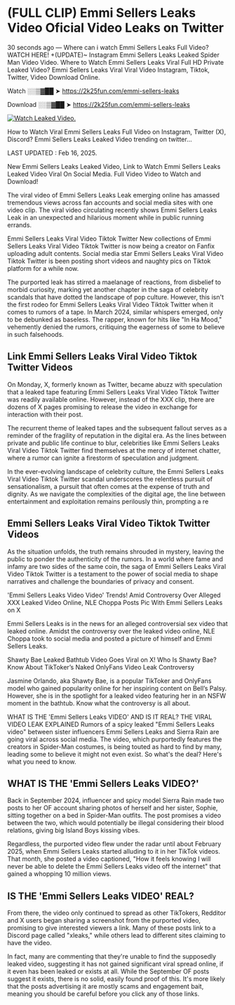 # (FULL CLIP) Emmi Sellers Leaks Video Oficial Video Leaks on Twitter

30 seconds ago — Where can i watch Emmi Sellers Leaks Full Video? WATCH HERE! +(UPDATE)~ Instagram Emmi Sellers Leaks Leaked Spider Man Video Video. Where to Watch Emmi Sellers Leaks Viral Full HD Private Leaked Video? Emmi Sellers Leaks Viral Viral Video Instagram, Tiktok, Twitter, Video Download Online.

Watch ░░▒▓██ ➤ https://2k25fun.com/emmi-sellers-leaks

Download ░░▒▓██ ➤ https://2k25fun.com/emmi-sellers-leaks

[![Watch Leaked Video.](https://miro.medium.com/v2/resize:fit:828/format:webp/1*cilzJN44JGOrTw9NJCrNHA.gif "Watch Leaked Video")](https://2k25fun.com/emmi-sellers-leaks)

How to Watch Viral Emmi Sellers Leaks Full Video on Instagram, Twitter (X), Discord? Emmi Sellers Leaks Leaked Video trending on twitter...

LAST UPDATED : Feb 16, 2025.

New Emmi Sellers Leaks Leaked Video, Link to Watch Emmi Sellers Leaks Leaked Video Viral On Social Media. Full Video Video to Watch and Download!

The viral video of Emmi Sellers Leaks Leak emerging online has amassed tremendous views across fan accounts and social media sites with one video clip. The viral video circulating recently shows Emmi Sellers Leaks Leak in an unexpected and hilarious moment while in public running errands.

Emmi Sellers Leaks Viral Video Tiktok Twitter New collections of Emmi Sellers Leaks Viral Video Tiktok Twitter is now being a creator on Fanfix uploading adult contents. Social media star Emmi Sellers Leaks Viral Video Tiktok Twitter is been posting short videos and naughty pics on Tiktok platform for a while now.

The purported leak has stirred a maelanage of reactions, from disbelief to morbid curiosity, marking yet another chapter in the saga of celebrity scandals that have dotted the landscape of pop culture. However, this isn't the first rodeo for Emmi Sellers Leaks Viral Video Tiktok Twitter when it comes to rumors of a tape. In March 2024, similar whispers emerged, only to be debunked as baseless. The rapper, known for hits like "In Ha Mood," vehemently denied the rumors, critiquing the eagerness of some to believe in such falsehoods.

## Link Emmi Sellers Leaks Viral Video Tiktok Twitter Videos

On Monday, X, formerly known as Twitter, became abuzz with speculation that a leaked tape featuring Emmi Sellers Leaks Viral Video Tiktok Twitter was readily available online. However, instead of the XXX clip, there are dozens of X pages promising to release the video in exchange for interaction with their post.

The recurrent theme of leaked tapes and the subsequent fallout serves as a reminder of the fragility of reputation in the digital era. As the lines between private and public life continue to blur, celebrities like Emmi Sellers Leaks Viral Video Tiktok Twitter find themselves at the mercy of internet chatter, where a rumor can ignite a firestorm of speculation and judgment.

In the ever-evolving landscape of celebrity culture, the Emmi Sellers Leaks Viral Video Tiktok Twitter scandal underscores the relentless pursuit of sensationalism, a pursuit that often comes at the expense of truth and dignity. As we navigate the complexities of the digital age, the line between entertainment and exploitation remains perilously thin, prompting a re

##  Emmi Sellers Leaks Viral Video Tiktok Twitter Videos

As the situation unfolds, the truth remains shrouded in mystery, leaving the public to ponder the authenticity of the rumors. In a world where fame and infamy are two sides of the same coin, the saga of Emmi Sellers Leaks Viral Video Tiktok Twitter is a testament to the power of social media to shape narratives and challenge the boundaries of privacy and consent.

'Emmi Sellers Leaks Video Video' Trends! Amid Controversy Over Alleged XXX Leaked Video Online, NLE Choppa Posts Pic With Emmi Sellers Leaks on X

Emmi Sellers Leaks is in the news for an alleged controversial sex video that leaked online. Amidst the controversy over the leaked video online, NLE Choppa took to social media and posted a picture of himself and Emmi Sellers Leaks.

Shawty Bae Leaked Bathtub Video Goes Viral on X! Who Is Shawty Bae? Know About TikToker’s Naked OnlyFans Video Leak Controversy

Jasmine Orlando, aka Shawty Bae, is a popular TikToker and OnlyFans model who gained popularity online for her inspiring content on Bell’s Palsy. However, she is in the spotlight for a leaked video featuring her in an NSFW moment in the bathtub. Know what the controversy is all about.

WHAT IS THE 'Emmi Sellers Leaks VIDEO' AND IS IT REAL? THE VIRAL VIDEO LEAK EXPLAINED Rumors of a spicy leaked "Emmi Sellers Leaks video" between sister influencers Emmi Sellers Leaks and Sierra Rain are going viral across social media. The video, which purportedly features the creators in Spider-Man costumes, is being touted as hard to find by many, leading some to believe it might not even exist. So what's the deal? Here's what you need to know.

## WHAT IS THE 'Emmi Sellers Leaks VIDEO?'

Back in September 2024, influencer and spicy model Sierra Rain made two posts to her OF account sharing photos of herself and her sister, Sophie, sitting together on a bed in Spider-Man outfits. The post promises a video between the two, which would potentially be illegal considering their blood relations, giving big Island Boys kissing vibes.

Regardless, the purported video flew under the radar until about February 2025, when Emmi Sellers Leaks started alluding to it in her TikTok videos. That month, she posted a video captioned, "How it feels knowing I will never be able to delete the Emmi Sellers Leaks video off the internet" that gained a whopping 10 million views.

## IS THE 'Emmi Sellers Leaks VIDEO' REAL?

From there, the video only continued to spread as other TikTokers, Redditor and X users began sharing a screenshot from the purported video, promising to give interested viewers a link. Many of these posts link to a Discord page called "xleaks," while others lead to different sites claiming to have the video.

In fact, many are commenting that they're unable to find the supposedly leaked video, suggesting it has not gained significant viral spread online, if it even has been leaked or exists at all. While the September OF posts suggest it exists, there is no solid, easily found proof of this. It's more likely that the posts advertising it are mostly scams and engagement bait, meaning you should be careful before you click any of those links.